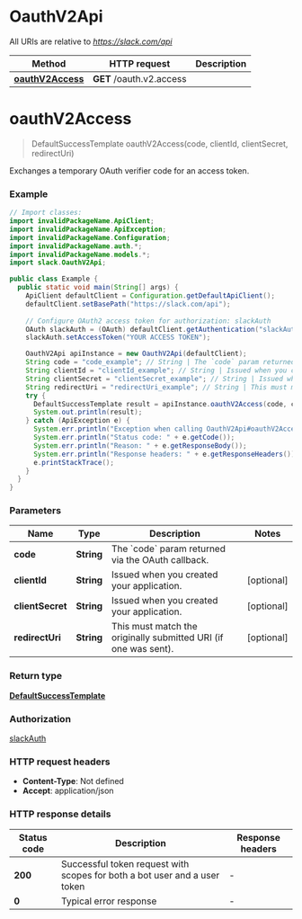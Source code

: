 # OauthV2Api

All URIs are relative to *https://slack.com/api*

| Method | HTTP request | Description |
|------------- | ------------- | -------------|
| [**oauthV2Access**](OauthV2Api.md#oauthV2Access) | **GET** /oauth.v2.access |  |


<a name="oauthV2Access"></a>
# **oauthV2Access**
> DefaultSuccessTemplate oauthV2Access(code, clientId, clientSecret, redirectUri)



Exchanges a temporary OAuth verifier code for an access token.

### Example
```java
// Import classes:
import invalidPackageName.ApiClient;
import invalidPackageName.ApiException;
import invalidPackageName.Configuration;
import invalidPackageName.auth.*;
import invalidPackageName.models.*;
import slack.OauthV2Api;

public class Example {
  public static void main(String[] args) {
    ApiClient defaultClient = Configuration.getDefaultApiClient();
    defaultClient.setBasePath("https://slack.com/api");
    
    // Configure OAuth2 access token for authorization: slackAuth
    OAuth slackAuth = (OAuth) defaultClient.getAuthentication("slackAuth");
    slackAuth.setAccessToken("YOUR ACCESS TOKEN");

    OauthV2Api apiInstance = new OauthV2Api(defaultClient);
    String code = "code_example"; // String | The `code` param returned via the OAuth callback.
    String clientId = "clientId_example"; // String | Issued when you created your application.
    String clientSecret = "clientSecret_example"; // String | Issued when you created your application.
    String redirectUri = "redirectUri_example"; // String | This must match the originally submitted URI (if one was sent).
    try {
      DefaultSuccessTemplate result = apiInstance.oauthV2Access(code, clientId, clientSecret, redirectUri);
      System.out.println(result);
    } catch (ApiException e) {
      System.err.println("Exception when calling OauthV2Api#oauthV2Access");
      System.err.println("Status code: " + e.getCode());
      System.err.println("Reason: " + e.getResponseBody());
      System.err.println("Response headers: " + e.getResponseHeaders());
      e.printStackTrace();
    }
  }
}
```

### Parameters

| Name | Type | Description  | Notes |
|------------- | ------------- | ------------- | -------------|
| **code** | **String**| The &#x60;code&#x60; param returned via the OAuth callback. | |
| **clientId** | **String**| Issued when you created your application. | [optional] |
| **clientSecret** | **String**| Issued when you created your application. | [optional] |
| **redirectUri** | **String**| This must match the originally submitted URI (if one was sent). | [optional] |

### Return type

[**DefaultSuccessTemplate**](DefaultSuccessTemplate.md)

### Authorization

[slackAuth](../README.md#slackAuth)

### HTTP request headers

 - **Content-Type**: Not defined
 - **Accept**: application/json

### HTTP response details
| Status code | Description | Response headers |
|-------------|-------------|------------------|
| **200** | Successful token request with scopes for both a bot user and a user token |  -  |
| **0** | Typical error response |  -  |


